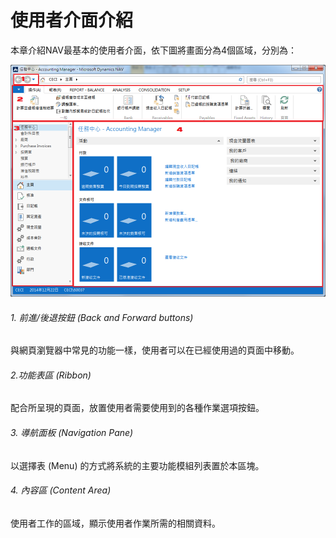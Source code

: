 # 使用者介面介紹
本章介紹NAV最基本的使用者介面，依下圖將畫面分為4個區域，分別為：

![使用者介面](01_01_001.png)

###### 1. 前進/後退按鈕 (Back and Forward buttons)
與網頁瀏覽器中常見的功能一樣，使用者可以在已經使用過的頁面中移動。

###### 2.功能表區 (Ribbon)
配合所呈現的頁面，放置使用者需要使用到的各種作業選項按鈕。

###### 3. 導航面板 (Navigation Pane)
以選擇表 (Menu) 的方式將系統的主要功能模組列表置於本區塊。

###### 4. 內容區 (Content Area)
使用者工作的區域，顯示使用者作業所需的相關資料。
